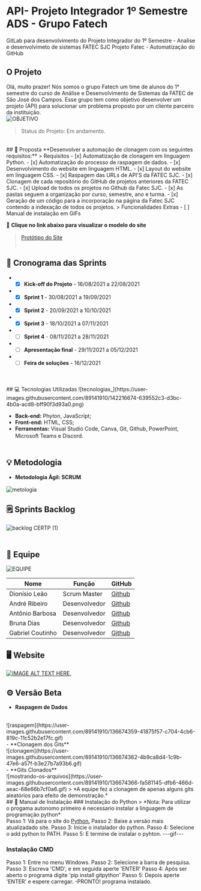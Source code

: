 # API- Projeto Integrador 1º Semestre ADS - Grupo Fatech 
GitLab para desenvolvimento do Projeto Integrador do 1º Semestre - Analise e desenvolvimeto de sistemas FATEC SJC
Projeto Fatec - Automatização do GitHub
</br>

## O Projeto
Olá, muito prazer! Nós somos o grupo Fatech um time de alunos do 1° semestre do curso de Análise e Desenvolvimento de Sistemas da FATEC de São José dos Campos. Esse grupo tem como objetivo desenvolver um projeto (API) para solucionar um problema proposto por um cliente parceiro da instituição.
<br />
![OBJETIVO](https://user-images.githubusercontent.com/89141910/133865425-8d18f61f-58ca-47b7-aa87-578c0a00e168.png)
> Status do Projeto: Em andamento.
ㅤ
<br />
## 🎯 Proposta
**Desenvolver a automação de clonagem com os seguintes requisitos:**
> Requisitos
- [x] Automatização de clonagem em linguagem Python.
- [x] Automatização do processo de raspagem de dados.
- [x] Desenvolvimento do website em linguagem HTML.
- [x] Layout do website em linguagem CSS. 
- [x] Raspagem das URLs de API'S da FATEC SJC.
- [x] Clonagem de cada repositório do GitHub de projetos anteriores da FATEC SJC.
- [x] Upload de todos os projetos no Github da Fatec SJC.
- [x] As pastas seguem a organização por curso, semestre, ano e turma.
- [x] Geração de um código para a incorporação na página da Fatec SJC contendo a indexação de todos os projetos.
> Funcionalidades Extras
- [ ] Manual de instalação em GIFs

🔗 **Clique no link abaixo para visualizar o modelo do site**
> <a href="https://apiequipefatech.netlify.app/" target="_blank">Protótipo do Site</a>
ㅤ
<br></br>
## 📆 Cronograma das Sprints
- - [x] **Kick-off do Projeto** - 16/08/2021 a 22/08/2021
- - [x] **Sprint 1** - 30/08/2021 a 19/09/2021
- - [x] **Sprint 2** - 20/09/2021 a 10/10/2021
- - [x] **Sprint 3** - 18/10/2021 a 07/11/2021
- - [ ] **Sprint 4** - 08/11/2021 a 28/11/2021
- - [ ] **Apresentação final** - 29/11/2021 a 05/12/2021
- - [ ] **Feira de soluções** - 16/12/2021   
ㅤ
<br />
## 💻 Tecnologias Utilizadas
![tecnologias_](https://user-images.githubusercontent.com/89141910/142216674-639552c3-d3bc-4b0a-acd8-bff90f3d93a0.png)

- **Back-end:** Phyton, JavaScript;
- **Front-end:** HTML, CSS;
- **Ferramentas:** Visual Studio Code, Canva, Git, Github, PowerPoint, Microsoft Teams e Discord.
ㅤ
<br />ㅤ
## 💡 Metodologia
<ul> <li> <strong>Metodologia Ágil: SCRUM </strong> </li> </ul>

![metologia](https://user-images.githubusercontent.com/67170978/133004767-aeb05f5d-60ed-49c3-b245-b28ea33755fa.png)
ㅤ
<br />
## 🗒️ Sprints Backlog
![backlog CERTP (1)](https://user-images.githubusercontent.com/89141910/140399538-5b2252ee-843f-447b-ac33-6ced15f0e2cc.png)
ㅤ
<br />ㅤ
## 👥 Equipe
![EQUIPE](https://user-images.githubusercontent.com/89141910/142217615-4e697568-72d9-4def-93c6-c7ef42ba4fdd.gif)


| Nome            | Função       | GitHub                                                       |
|-----------------|--------------|--------------------------------------------------------------|
| Dionísio Leão   | Scrum Master | <a href="https://github.com/dsslleagion" target="_blank">Github</a> |
| André Ribeiro   | Desenvolvedor| <a href="https://github.com/New-Tomorrow" target="_blank">Github</a> |
| Antônio Barbosa | Desenvolvedor| <a href="https://github.com/Antonio-Barbosa" target="_blank">Github</a> |
| Bruna Dias      | Desenvolvedor| <a href="https://github.com/brunadias3" target="_blank">Github</a> |
| Gabriel Coutinho| Desenvolvedor| <a href="https://github.com/Gabriel-Coutinho0" target="_blank">Github</a> |

                                    
## 🖥️ Website
[![IMAGE ALT TEXT HERE](http://img.youtube.com/vi/Za4CrqMQb38/0.jpg).](https://www.youtube.com/watch?v=IrxE4HeVXSc)
ㅤ
<br />
## ⚙️ Versão Beta
- **Raspagem de Dados**
<br />
![raspagem](https://user-images.githubusercontent.com/89141910/136674359-41875f57-c704-4cb6-819c-11c52b2e17fc.gif)
<br />
- **Clonagem dos Gits**
<br />
![clonagem](https://user-images.githubusercontent.com/89141910/136674362-4b9ca8d4-1c9b-47e6-a57f-b3e27b7a93b6.gif)
<br />
- **Gits Clonados**
<br />
![mostrando-os-arquivos](https://user-images.githubusercontent.com/89141910/136674366-fa581145-dfb6-466d-aeac-68e66b7cf0a6.gif)
> *A equipe fez a clonagem de apenas alguns gits aleatórios para efeito de demonstração.*
<br />
## 📕 Manual de Instalação
### Instalação do Python
> *Nota: Para utilizar o progama autonomo primeiro é necessario instalar a linguagem de programação python*
<br />
Passo 1: Vá para o site do <a href="https://www.python.org/downloads/" target="_blank">Python.</a>
Passo 2: Baixe a versão mais atualizadado site.
Passo 3: Inicie o instalador do python.
Passo 4: Selecione o add python to PATH.
Passo 5: E termine de instalar o pyhton.
---gif---

### Instalação CMD
Passo 1: Entre no menu Windows.
Passo 2: Selecione a barra de pesquisa.
Passo 3: Escreva  'CMD', e em seguida aperte 'ENTER'
Passo 4: Após ser aberto o programa digite 'pip install gitpython'
Passo 5: Depois aperte 'ENTER' e espere carregar.
-PRONTO! programa instalado.
